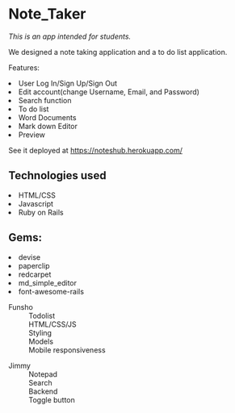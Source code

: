 # Note_Taker

*This is an app intended for students.*

We designed a note taking application and a to do list application.

Features:
<li>User Log In/Sign Up/Sign Out</li>
<li>Edit account(change Username, Email, and Password)</li>
<li>Search function</li>
<li>To do list</li>
<li>Word Documents</li>
<li>Mark down Editor</li>
<li>Preview</li>

See it deployed at https://noteshub.herokuapp.com/

## Technologies used
<li>HTML/CSS</li>
<li>Javascript</li>
<li>Ruby on Rails</li>

<h2>Gems:</h2>
<li>devise</li>
<li>paperclip</li>
<li>redcarpet</li>
<li>md_simple_editor</li>
<li>font-awesome-rails</li>


<dl>
<dt>Funsho</dt>
<dd>Todolist</dd>
<dd>HTML/CSS/JS</dd>
<dd>Styling</dd>
<dd>Models</dd>
<dd>Mobile responsiveness</dd>
</dl>

<dl>
<dt>Jimmy</dt>
<dd>Notepad</dd>
<dd>Search</dd>
<dd>Backend</dd>
<dd>Toggle button</dd>
</dl>
